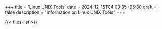 +++
title = 'Linux UNIX Tools'
date = 2024-12-15T04:03:35+05:30
draft = false
description = "Information on Linux UNIX Tools"
+++

{{< files-list >}}
